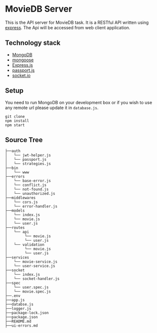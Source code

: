 # MovieDB Server

This is the API server for MovieDB task. It is a RESTful API written using [express](https://expressjs.com/). The Api will be accessed from web client application.

## Technology stack

- [MongoDB](https://www.mongodb.com)
- [mongoose](https://mongoosejs.com)
- [Express.js](http://expressjs.org)
- [passport.js](https://passportjs.org)
- [socket.io](http://socket.io)

## Setup

You need to run MongoDB on your development box or if you wish to use any remote url please update it in `database.js`.

```
git clone
npm install
npm start
```

## Source Tree

```
├──auth
│   └── jwt-helper.js
│   └── passport.js
│   └── strategies.js
├──bin
│   └── www
├──errors
│   └── base-error.js
│   └── conflict.js
│   └── not-found.js
│   └── unauthorized.js
├──middlewares
│   └── cors.js
│   └── error-handler.js
├──models
│   └── index.js
│   └── movie.js
│   └── user.js
├──routes
│   └── api
│        └── movie.js
│        └── user.js
│   └── validation
│        └── movie.js
│        └── user.js
├──services
│   └── movie-service.js
│   └── user-service.js
├──socket
│   └── index.js
│   └── socket-handler.js
├──spec
│   └── user.spec.js
│   └── movie.spec.js
├──.env
├──app.js
├──databse.js
├──logger.js
├──package-lock.json
├──package.json
├──README.md
├──ui-errors.md
```
